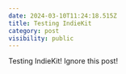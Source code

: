 ```yaml
---
date: 2024-03-10T11:24:18.515Z
title: Testing IndieKit
category: post
visibility: public
---
```


Testing IndieKit! Ignore this post!
